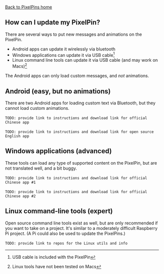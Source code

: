 <a href="../">Back to PixelPins home</a>

## How can I update my PixelPin?

There are several ways to put new messages and animations on the PixelPin.
- Android apps can update it wirelessly via bluetooth
- Windows applications can update it via USB cable[^1]
- Linux command line tools can update it via USB cable (and may work on Macs)[^2]

The Android apps can only load custom messages, and *not* animations.

## Android (easy, but no animations)
There are two Android apps for loading custom text via Bluetooth, but they cannot load custom animations. \
\
`TODO: provide link to instructions and download link for official Chinese app` \
\
`TODO: provide link to instructions and download link for open source English app`

## Windows applications (advanced)
These tools can load any type of supported content on the PixelPin, but are not translated well, and a bit buggy. \
\
`TODO: provide link to instructions and download link for official Chinese app #1` \
\
`TODO: provide link to instructions and download link for official Chinese app #2`

## Linux command-line tools (expert)
Open source command line tools exist as well, but are only recommended if you want to take on a project. It's similar to a moderately difficult Raspberry Pi project. (A Pi could also be used to update the PixelPins.) \
\
`TODO: provide link to repos for the Linux utils and info`

[^1]: USB cable is included with the PixelPin
[^2]: Linux tools have not been tested on Macs
